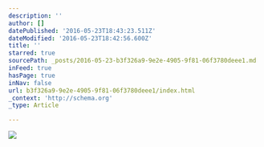 ```yaml
---
description: ''
author: []
datePublished: '2016-05-23T18:43:23.511Z'
dateModified: '2016-05-23T18:42:56.600Z'
title: ''
starred: true
sourcePath: _posts/2016-05-23-b3f326a9-9e2e-4905-9f81-06f3780deee1.md
inFeed: true
hasPage: true
inNav: false
url: b3f326a9-9e2e-4905-9f81-06f3780deee1/index.html
_context: 'http://schema.org'
_type: Article

---
```

![](https://the-grid-user-content.s3-us-west-2.amazonaws.com/f6897d77-956f-4224-854d-c9bba6b79eaa.jpg)